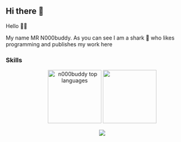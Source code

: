 ## Hi there 👋
Hello 🙌🏻

My name MR N000buddy. As you can see I am a shark 🦈 who likes programming and publishes my work here

### Skills
<p align="center">
<picture>
        <source media="(prefers-color-scheme: dark)" srcset="https://github-readme-stats.vercel.app/api/top-langs/?username=n000buddy&layout=compact&show_icons=true&title_color=fd9f02&icon_color=fd9f02&text_color=ffffff&bg_color=191921&hide_border=true"/>
        <img alt="n000buddy top languages" height=140 src="https://github-readme-stats.vercel.app/api/top-langs/?username=n000buddy&layout=compact&show_icons=true&title_color=fd9f02&icon_color=fd9f02&text_color=000000&bg_color=eeeeee&hide_border=true"/>
      </picture>
      <picture>
        <source media="(prefers-color-scheme: dark)" srcset="https://github-readme-stats.vercel.app/api?username=n000buddy&title_color=fd9f02&text_color=ffffff&bg_color=191921&hide_border=true"/>
        <img height=140 src="https://github-readme-stats.vercel.app/api?username=n000buddy&title_color=fd9f02&text_color=000000&bg_color=eeeeee&hide_border=true"/>
      </picture>
</p>

<p align="center">
  <a href="https://skillicons.dev">
    <img src="https://skillicons.dev/icons?i=apple,windows,docker,cs,rider,arduino,css,dotnet,github,html,kali,linux,notion,postman,sqlite,swift,azure,git,visualstudio,vscode,wordpress,powershell&perline=8" />
  </a>
</p>
